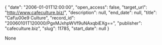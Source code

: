 {
  "date": "2006-01-01T12:00:00", 
  "open_access": false, 
  "target_url": "http://www.cafeculture.biz/", 
  "description": null, 
  "end_date": null, 
  "title": "Caf\u00e9 Culture", 
  "record_id": "20060101T120000/PgxMJxhpWVf9uNAxqbiEXg==", 
  "publisher": "cafeculture.biz", 
  "slug": 11785, 
  "start_date": null
}

None